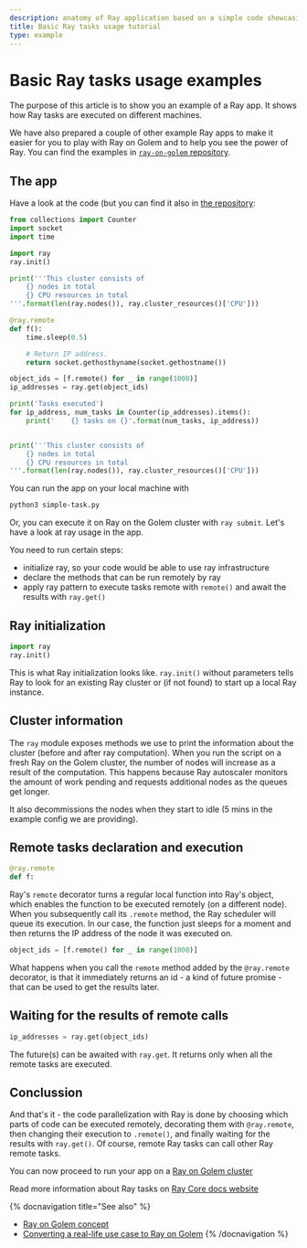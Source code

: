 ```yaml
---
description: anatomy of Ray application based on a simple code showcasing Ray tasks
title: Basic Ray tasks usage tutorial 
type: example 
---
```


# Basic Ray tasks usage examples

The purpose of this article is to show you an example of a Ray app. It shows how Ray tasks are executed on different machines.

We have also prepared a couple of other example Ray apps to make it easier for you to play with Ray on Golem and to help you see the power of Ray.
You can find the examples in [`ray-on-golem` repository](https://github.com/golemfactory/golem-ray/tree/main/examples).


## The app

Have a look at the code (but you can find it also in [the repository](https://github.com/golemfactory/golem-ray/blob/main/examples/simple-task.py):
```python
from collections import Counter
import socket
import time

import ray
ray.init()

print('''This cluster consists of
    {} nodes in total
    {} CPU resources in total
'''.format(len(ray.nodes()), ray.cluster_resources()['CPU']))

@ray.remote
def f():
    time.sleep(0.5)

    # Return IP address.
    return socket.gethostbyname(socket.gethostname())

object_ids = [f.remote() for _ in range(1000)]
ip_addresses = ray.get(object_ids)

print('Tasks executed')
for ip_address, num_tasks in Counter(ip_addresses).items():
    print('    {} tasks on {}'.format(num_tasks, ip_address))


print('''This cluster consists of
    {} nodes in total
    {} CPU resources in total
'''.format(len(ray.nodes()), ray.cluster_resources()['CPU']))
```

You can run the app on your local machine with
```bash
python3 simple-task.py
```

Or, you can execute it on Ray on the Golem cluster with `ray submit`. Let's have a look at ray usage in the app.

You need to run certain steps:
- initialize ray, so your code would be able to use ray infrastructure
- declare the methods that can be run remotely by ray
- apply ray pattern to execute tasks remote with `remote()` and await the results with `ray.get()`


## Ray initialization

```python
import ray
ray.init()
```

This is what Ray initialization looks like. `ray.init()` without parameters tells Ray to look for an existing Ray cluster or (if not found) to start up a local Ray instance.


## Cluster information

The `ray` module exposes methods we use to print the information about the cluster (before and after ray computation).
When you run the script on a fresh Ray on the Golem cluster, the number of nodes will increase as a result of the computation.
This happens because Ray autoscaler monitors the amount of work pending and requests additional nodes as the queues get longer.

It also decommissions the nodes when they start to idle (5 mins in the example config we are providing).

## Remote tasks declaration and execution

```python
@ray.remote
def f:
```

Ray's `remote` decorator turns a regular local function into Ray's object, which enables the function to be executed remotely (on a different node). 
When you subsequently call its `.remote` method, the Ray scheduler will queue its execution. 
In our case, the function just sleeps for a moment and then returns the IP address of the node it was executed on.

```python
object_ids = [f.remote() for _ in range(1000)]
```

What happens when you call the `remote` method added by the `@ray.remote` decorator, is that it immediately returns an id - a kind of future promise - that can be used to get the results later.

## Waiting for the results of remote calls

```python
ip_addresses = ray.get(object_ids)
```

The future(s) can be awaited with `ray.get`. It returns only when all the remote tasks are executed.


## Conclussion

And that's it - the code parallelization with Ray is done by choosing which parts of code can be executed remotely, decorating them with `@ray.remote`, then changing their execution to `.remote()`, and finally waiting for the results with `ray.get()`. Of course, remote Ray tasks can call other Ray remote tasks.

You can now proceed to run your app on a [Ray on Golem cluster](/docs/creators/ray/setup-tutorial)

Read more information about Ray tasks on [Ray Core docs website](https://docs.ray.io/en/latest/ray-core/walkthrough.html)

{% docnavigation title="See also" %}
- [Ray on Golem concept](/docs/creators/ray/concept)
- [Converting a real-life use case to Ray on Golem](/docs/creators/ray/conversion-to-ray-on-golem-tutorial)
{% /docnavigation %}
